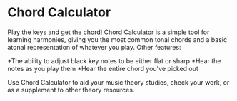 # Chord Calculator
Play the keys and get the chord! Chord Calculator is a simple tool for learning harmonies, giving you the most common tonal chords and a basic atonal representation of whatever you play. Other features: 

*The ability to adjust black key notes to be either flat or sharp 
*Hear the notes as you play them
*Hear the entire chord you've picked out

Use Chord Calculator to aid your music theory studies, check your work, or as a supplement to other theory resources.
